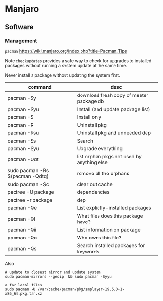 # Manjaro

## Software

### Management 

`pacman` https://wiki.manjaro.org/index.php?title=Pacman_Tips

Note `checkupdates` provides a safe way to check for upgrades to installed packages without running a system update at the same time.

Never install a package without updating the system first.

| command                        | desc                                       |
|--------------------------------|--------------------------------------------|
|pacman -Sy                      | download fresh copy of master package db   |
|pacman -Syu <pkg>               |	Install (and update package list)         |
|pacman -S <pkg>                 |	Install only                              |
|pacman -R <pkg>                 |	Uninstall pkg                             |
|pacman -Rsu <pkg>               |	Uninstall pkg and unneeded dep            |
|pacman -Ss <keywords>	         | Search                                     |
|pacman -Syu	                   | Upgrade everything                         |
|pacman -Qdt                     | list orphan pkgs not used by anything else |
|sudo pacman -Rs $(pacman -Qdtq) | remove all the orphans                     |
|sudo pacman -Sc                 | clear out cache                            |
|pactree -U package              | dependencies                               |
|pactree -r package              | dep                                        |
|pacman -Qe	                     | List explictly-installed packages          |
|pacman -Ql <pkg>	               | What files does this package have?         |
|pacman -Qii <pkg>	             | List information on package                |
|pacman -Qo <file>	             |  Who owns this file?                       |
|pacman -Qs <query>	             | Search installed packages for keywords     |



Also

```
# update to closest mirror and update system
sudo pacman-mirrors --geoip  && sudo pacman -Syyu

# for local files
sudo pacman -U /var/cache/pacman/pkg/smplayer-19.5.0-1-x86_64.pkg.tar.xz
```



